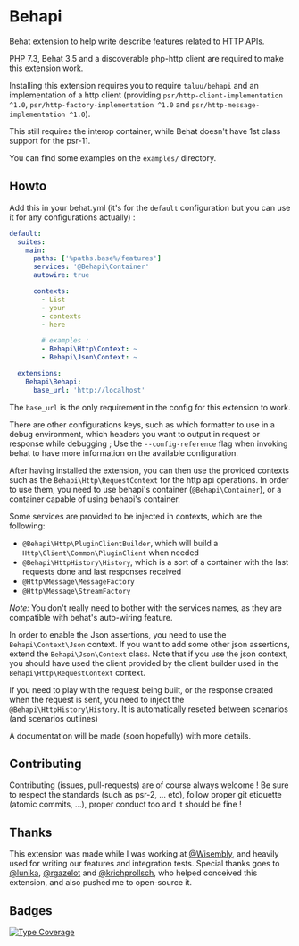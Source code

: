 Behapi
======
Behat extension to help write describe features related to HTTP APIs.

PHP 7.3, Behat 3.5 and a discoverable php-http client are required to make
this extension work.

Installing this extension requires you to require `taluu/behapi` and an
implementation of a http client (providing
`psr/http-client-implementation ^1.0`,
`psr/http-factory-implementation ^1.0` and
`psr/http-message-implementation ^1.0`).

This still requires the interop container, while Behat doesn't have 1st class
support for the psr-11.

You can find some examples on the `examples/` directory.

Howto
-----
Add this in your behat.yml (it's for the `default` configuration but you can
use it for any configurations actually) :

```yaml
default:
  suites:
    main:
      paths: ['%paths.base%/features']
      services: '@Behapi\Container'
      autowire: true

      contexts:
        - List
        - your
        - contexts
        - here

        # examples :
        - Behapi\Http\Context: ~
        - Behapi\Json\Context: ~

  extensions:
    Behapi\Behapi:
      base_url: 'http://localhost'
```

The `base_url` is the only requirement in the config for this extension to work.

There are other configurations keys, such as which formatter to use in a debug
environment, which headers you want to output in request or response while
debugging ; Use the `--config-reference` flag when invoking behat to have more
information on the available configuration.

After having installed the extension, you can then use the provided contexts
such as the `Behapi\Http\RequestContext` for the http api operations. In order
to use them, you need to use behapi's container (`@Behapi\Container`), or a
container capable of using behapi's container.

Some services are provided to be injected in contexts, which are the following:

- `@Behapi\Http\PluginClientBuilder`, which will build a
  `Http\Client\Common\PluginClient` when needed
- `@Behapi\HttpHistory\History`, which is a sort of a container with the last
  requests done and last responses received
- `@Http\Message\MessageFactory`
- `@Http\Message\StreamFactory`

*Note:* You don't really need to bother with the services names, as they are
compatible with behat's auto-wiring feature.

In order to enable the Json assertions, you need to use the
`Behapi\Context\Json` context. If you want to add some other json assertions,
extend the `Behapi\Json\Context` class. Note that if you use the json context,
you should have used the client provided by the client builder used in the
`Behapi\Http\RequestContext` context.

If you need to play with the request being built, or the response created when
the request is sent, you need to inject the `@Behapi\HttpHistory\History`. It is
automatically reseted between scenarios (and scenarios outlines)

A documentation will be made (soon hopefully) with more details.

Contributing
------------
Contributing (issues, pull-requests) are of course always welcome ! Be sure to
respect the standards (such as psr-2, ... etc), follow proper git etiquette
(atomic commits, ...), proper conduct too and it should be fine !

Thanks
------
This extension was made while I was working at
[@Wisembly](https://github.com/Wisembly), and heavily used for writing our
features and integration tests. Special thanks goes to
[@lunika](https://github.com/lunika), [@rgazelot](https://github.com/rgazelot)
and [@krichprollsch](https://github.com/krichprollsch), who helped conceived
this extension, and also pushed me to open-source it.

Badges
------
[![Type Coverage](https://shepherd.dev/github/Taluu/Behapi/coverage.svg)](https://shepherd.dev/github/Taluu/Behapi)
